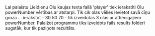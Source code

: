 Lai palaistu Lieldienu Olu kaujas 
texta failā 'player' tiek ierakstīti Olu powerNumber vērtības ar atstarpi.
Tik cik olas vēlies ievietot savā cīņu grozā ... ierakstot - 30 50 70 - tik izveidotas 3 olas
 ar attiecīgajiem powerNumber.
 Palaižot programmu tiks izveidots fails results folderi augstāk, kur tik paziņots rezultāts.

